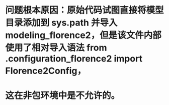 # 问题根本原因：原始代码试图直接将模型目录添加到 sys.path 并导入 modeling_florence2，但是该文件内部使用了相对导入语法 from .configuration_florence2 import Florence2Config，
# 这在非包环境中是不允许的。


